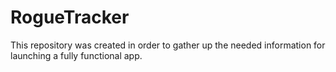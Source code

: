 # RogueTracker
This repository was created in order to gather up the needed information for launching a fully functional app.
